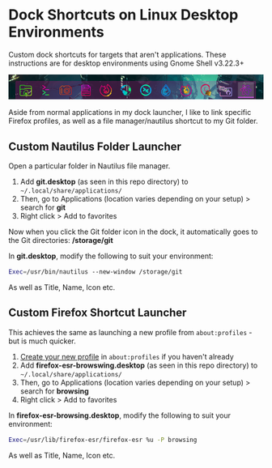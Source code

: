 # Dock Shortcuts on Linux Desktop Environments

Custom dock shortcuts for targets that aren't applications. These instructions are for desktop environments using Gnome Shell v3.22.3+

![Dock Shortcuts on Linux](dock-shortcuts.png)

Aside from normal applications in my dock launcher, I like to link specific Firefox profiles, as well as a file manager/nautilus shortcut to my Git folder.

## Custom Nautilus Folder Launcher

Open a particular folder in Nautilus file manager.

1. Add **git.desktop** (as seen in this repo directory) to `~/.local/share/applications/`
2. Then, go to Applications (location varies depending on your setup) > search for **git**
3. Right click > Add to favorites

Now when you click the Git folder icon in the dock, it automatically goes to the Git directories: **/storage/git**

In **git.desktop**, modify the following to suit your environment:

```bash
Exec=/usr/bin/nautilus --new-window /storage/git
```

As well as Title, Name, Icon etc.

## Custom Firefox Shortcut Launcher

This achieves the same as launching a new profile from `about:profiles` - but is much quicker.

1. [Create your new profile](https://github.com/angela-d/brain-dump/blob/master/browsers/setup-browsing-profiles.md) in `about:profiles` if you haven't already
2. Add **firefox-esr-browswing.desktop** (as seen in this repo directory) to `~/.local/share/applications/`
3. Then, go to Applications (location varies depending on your setup) > search for **browsing**
4. Right click > Add to favorites

In **firefox-esr-browsing.desktop**, modify the following to suit your environment:

```bash
Exec=/usr/lib/firefox-esr/firefox-esr %u -P browsing
```

As well as Title, Name, Icon etc.
